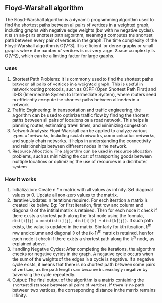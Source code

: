 ## Floyd-Warshall algorithm
The Floyd-Warshall algorithm is a dynamic programming algorithm used to find the shortest paths between all pairs of vertices in a weighted graph, including graphs with negative edge weights (but with no negative cycles). It is an all-pairs shortest path algorithm, meaning it computes the shortest path between every pair of vertices in the graph.
The time complexity of the Floyd-Warshall algorithm is O(V^3). It is efficient for dense graphs or small graphs where the number of vertices is not very large.
Space complexity is O(V^2), which can be a limiting factor for large graphs.

### Uses
1. Shortest Path Problems: It is commonly used to find the shortest paths between all pairs of vertices in a weighted graph. This is useful in network routing protocols, such as OSPF (Open Shortest Path First) and IS-IS (Intermediate System to Intermediate System), where routers need to efficiently compute the shortest paths between all nodes in a network.
2. Traffic Engineering: In transportation and traffic engineering, the algorithm can be used to optimize traffic flow by finding the shortest paths between all pairs of locations on a road network. This helps in planning routes, estimating travel times, and minimizing congestion.
3. Network Analysis: Floyd-Warshall can be applied to analyze various types of networks, including social networks, communication networks, and supply chain networks. It helps in understanding the connectivity and relationships between different nodes in the network.
4. Resource Allocation: The algorithm can be used in resource allocation problems, such as minimizing the cost of transporting goods between multiple locations or optimizing the use of resources in a distributed system.

### How it works
1. Initialization: Create n * n matrix with all values as infinity. Set diagonal values to 0. Update all non-zero values to the matrix.
2. Iterative Updates: n iterations required. For each iteration a matrix is created like below.
Eg: For first iteration, first row and column and diagonal 0 of the intitial matrix is retained. Then for each node it check if there exists a shortest path along the first node using the formula, ```dist[i][j] = min(dist[i][j], dist[i][k] + dist[k][j])```. If such path exists, the value is updated in the matrix.
Similarly for kth iteration, k<sup>th</sup> row and column and diagonal 0 of the (k-1)<sup>th</sup> matrix is retained. hen for each node it check if there exists a shortest path along the k<sup>th</sup> node, as explained above.
3. Handling Negative Cycles: After completing the iterations, the algorithm checks for negative cycles in the graph. A negative cycle occurs when the sum of the weights of the edges in a cycle is negative. If a negative cycle exists, it means that there is no shortest path between some pairs of vertices, as the path length can become increasingly negative by traversing the cycle repeatedly.
4. Output: The final output of the algorithm is a matrix containing the shortest distances between all pairs of vertices. If there is no path between two vertices, the corresponding distance in the matrix remains infinity.